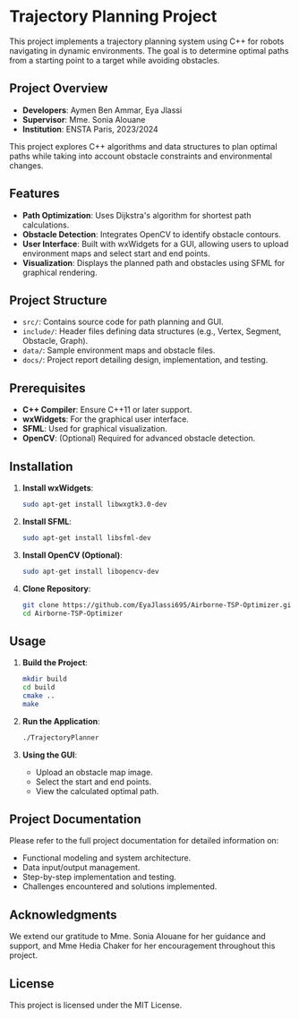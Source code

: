 # Trajectory Planning Project

This project implements a trajectory planning system using C++ for robots navigating in dynamic environments. The goal is to determine optimal paths from a starting point to a target while avoiding obstacles.

## Project Overview

- **Developers**: Aymen Ben Ammar, Eya Jlassi
- **Supervisor**: Mme. Sonia Alouane
- **Institution**: ENSTA Paris, 2023/2024

This project explores C++ algorithms and data structures to plan optimal paths while taking into account obstacle constraints and environmental changes.

## Features

- **Path Optimization**: Uses Dijkstra's algorithm for shortest path calculations.
- **Obstacle Detection**: Integrates OpenCV to identify obstacle contours.
- **User Interface**: Built with wxWidgets for a GUI, allowing users to upload environment maps and select start and end points.
- **Visualization**: Displays the planned path and obstacles using SFML for graphical rendering.

## Project Structure

- `src/`: Contains source code for path planning and GUI.
- `include/`: Header files defining data structures (e.g., Vertex, Segment, Obstacle, Graph).
- `data/`: Sample environment maps and obstacle files.
- `docs/`: Project report detailing design, implementation, and testing.

## Prerequisites

- **C++ Compiler**: Ensure C++11 or later support.
- **wxWidgets**: For the graphical user interface.
- **SFML**: Used for graphical visualization.
- **OpenCV**: (Optional) Required for advanced obstacle detection.

## Installation

1. **Install wxWidgets**:
   ```bash
   sudo apt-get install libwxgtk3.0-dev
   ```

2. **Install SFML**:
   ```bash
   sudo apt-get install libsfml-dev
   ```

3. **Install OpenCV (Optional)**:
   ```bash
   sudo apt-get install libopencv-dev
   ```

4. **Clone Repository**:
   ```bash
   git clone https://github.com/EyaJlassi695/Airborne-TSP-Optimizer.git
   cd Airborne-TSP-Optimizer
   ```

## Usage

1. **Build the Project**:
   ```bash
   mkdir build
   cd build
   cmake ..
   make
   ```

2. **Run the Application**:
   ```bash
   ./TrajectoryPlanner
   ```

3. **Using the GUI**:
   - Upload an obstacle map image.
   - Select the start and end points.
   - View the calculated optimal path.

## Project Documentation

Please refer to the full project documentation for detailed information on:

- Functional modeling and system architecture.
- Data input/output management.
- Step-by-step implementation and testing.
- Challenges encountered and solutions implemented.

## Acknowledgments

We extend our gratitude to Mme. Sonia Alouane for her guidance and support, and Mme Hedia Chaker for her encouragement throughout this project.

## License

This project is licensed under the MIT License.
